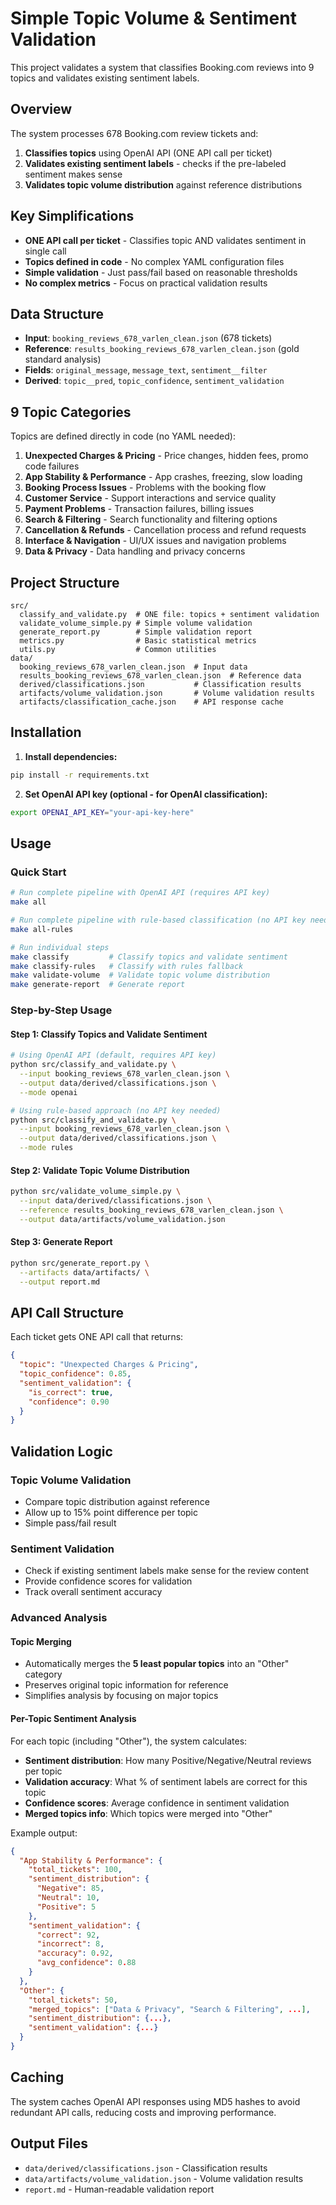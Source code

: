 # Simple Topic Volume & Sentiment Validation

This project validates a system that classifies Booking.com reviews into 9 topics and validates existing sentiment labels.

## Overview

The system processes 678 Booking.com review tickets and:
1. **Classifies topics** using OpenAI API (ONE API call per ticket)
2. **Validates existing sentiment labels** - checks if the pre-labeled sentiment makes sense
3. **Validates topic volume distribution** against reference distributions

## Key Simplifications

- **ONE API call per ticket** - Classifies topic AND validates sentiment in single call
- **Topics defined in code** - No complex YAML configuration files
- **Simple validation** - Just pass/fail based on reasonable thresholds
- **No complex metrics** - Focus on practical validation results

## Data Structure

- **Input**: `booking_reviews_678_varlen_clean.json` (678 tickets)
- **Reference**: `results_booking_reviews_678_varlen_clean.json` (gold standard analysis)
- **Fields**: `original_message`, `message_text`, `sentiment__filter`
- **Derived**: `topic__pred`, `topic_confidence`, `sentiment_validation`

## 9 Topic Categories

Topics are defined directly in code (no YAML needed):

1. **Unexpected Charges & Pricing** - Price changes, hidden fees, promo code failures
2. **App Stability & Performance** - App crashes, freezing, slow loading
3. **Booking Process Issues** - Problems with the booking flow
4. **Customer Service** - Support interactions and service quality
5. **Payment Problems** - Transaction failures, billing issues
6. **Search & Filtering** - Search functionality and filtering options
7. **Cancellation & Refunds** - Cancellation process and refund requests
8. **Interface & Navigation** - UI/UX issues and navigation problems
9. **Data & Privacy** - Data handling and privacy concerns

## Project Structure

```
src/
  classify_and_validate.py  # ONE file: topics + sentiment validation
  validate_volume_simple.py # Simple volume validation
  generate_report.py        # Simple validation report
  metrics.py                # Basic statistical metrics
  utils.py                  # Common utilities
data/
  booking_reviews_678_varlen_clean.json  # Input data
  results_booking_reviews_678_varlen_clean.json  # Reference data
  derived/classifications.json           # Classification results
  artifacts/volume_validation.json       # Volume validation results
  artifacts/classification_cache.json    # API response cache
```

## Installation

1. **Install dependencies:**
```bash
pip install -r requirements.txt
```

2. **Set OpenAI API key (optional - for OpenAI classification):**
```bash
export OPENAI_API_KEY="your-api-key-here"
```

## Usage

### Quick Start

```bash
# Run complete pipeline with OpenAI API (requires API key)
make all

# Run complete pipeline with rule-based classification (no API key needed)
make all-rules

# Run individual steps
make classify         # Classify topics and validate sentiment
make classify-rules   # Classify with rules fallback
make validate-volume  # Validate topic volume distribution
make generate-report  # Generate report
```

### Step-by-Step Usage

#### Step 1: Classify Topics and Validate Sentiment
```bash
# Using OpenAI API (default, requires API key)
python src/classify_and_validate.py \
  --input booking_reviews_678_varlen_clean.json \
  --output data/derived/classifications.json \
  --mode openai

# Using rule-based approach (no API key needed)
python src/classify_and_validate.py \
  --input booking_reviews_678_varlen_clean.json \
  --output data/derived/classifications.json \
  --mode rules
```

#### Step 2: Validate Topic Volume Distribution
```bash
python src/validate_volume_simple.py \
  --input data/derived/classifications.json \
  --reference results_booking_reviews_678_varlen_clean.json \
  --output data/artifacts/volume_validation.json
```

#### Step 3: Generate Report
```bash
python src/generate_report.py \
  --artifacts data/artifacts/ \
  --output report.md
```

## API Call Structure

Each ticket gets ONE API call that returns:

```json
{
  "topic": "Unexpected Charges & Pricing",
  "topic_confidence": 0.85,
  "sentiment_validation": {
    "is_correct": true,
    "confidence": 0.90
  }
}
```

## Validation Logic

### Topic Volume Validation
- Compare topic distribution against reference
- Allow up to 15% point difference per topic
- Simple pass/fail result

### Sentiment Validation
- Check if existing sentiment labels make sense for the review content
- Provide confidence scores for validation
- Track overall sentiment accuracy

### Advanced Analysis

#### Topic Merging
- Automatically merges the **5 least popular topics** into an "Other" category
- Preserves original topic information for reference
- Simplifies analysis by focusing on major topics

#### Per-Topic Sentiment Analysis
For each topic (including "Other"), the system calculates:
- **Sentiment distribution**: How many Positive/Negative/Neutral reviews per topic
- **Validation accuracy**: What % of sentiment labels are correct for this topic
- **Confidence scores**: Average confidence in sentiment validation
- **Merged topics info**: Which topics were merged into "Other"

Example output:
```json
{
  "App Stability & Performance": {
    "total_tickets": 100,
    "sentiment_distribution": {
      "Negative": 85,
      "Neutral": 10,
      "Positive": 5
    },
    "sentiment_validation": {
      "correct": 92,
      "incorrect": 8,
      "accuracy": 0.92,
      "avg_confidence": 0.88
    }
  },
  "Other": {
    "total_tickets": 50,
    "merged_topics": ["Data & Privacy", "Search & Filtering", ...],
    "sentiment_distribution": {...},
    "sentiment_validation": {...}
  }
}
```

## Caching

The system caches OpenAI API responses using MD5 hashes to avoid redundant API calls, reducing costs and improving performance.

## Output Files

- `data/derived/classifications.json` - Classification results
- `data/artifacts/volume_validation.json` - Volume validation results
- `report.md` - Human-readable validation report